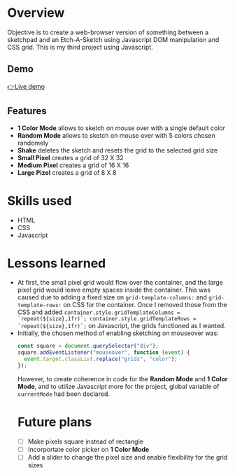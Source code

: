 # Overview
Objective is to create a web-browser version of something between a sketchpad and an Etch-A-Sketch using Javascript DOM manipulation and CSS grid. This is my third project using Javascript.

## Demo

[👉Live demo](https://bravoosonja.github.io/etchasketch)

## Features
* **1 Color Mode** allows to sketch on mouse over with a single default color
* **Random Mode** allows to sketch on mouse over with 5 colors chosen randomely
* **Shake** deletes the sketch and resets the grid to the selected grid size
* **Small Pixel** creates a grid of 32 X 32
* **Medium Pixel** creates a grid of 16 X 16
* **Large Pizel** creates a grid of 8 X 8

# Skills used
- HTML
- CSS
- Javascript
# Lessons learned
- At first, the small pixel grid would flow over the container, and the large pixel grid would leave empty spaces inside the container. This was caused due to adding a fixed size on ```grid-template-columns:``` and ```grid-template-rows:``` on CSS for the container. Once I removed those from the CSS and added ```container.style.gridTemplateColumns = `repeat(${size},1fr)`; container.style.gridTemplateRows = `repeat(${size},1fr)`;``` on Javascript, the grids functioned as I wanted.
- Initially, the chosen method of enabling sketching on mouseover was:
  ```javascript 
  const square = document.querySelector("div");
  square.addEventListener("mouseover", function (event) {
    event.target.classList.replace("grids", "color");
  });
  ```
  However, to create coherence in code for the **Random Mode** and **1 Color Mode**, and to utilize Javascript more for the project, global variable of ```currentMode```   had been declared. 
  # Future plans
  - [ ] Make pixels square instead of rectangle
  - [ ] Incorportate color picker on **1 Color Mode**
  - [ ] Add a slider to change the pixel size and enable flexibility for the grid sizes
